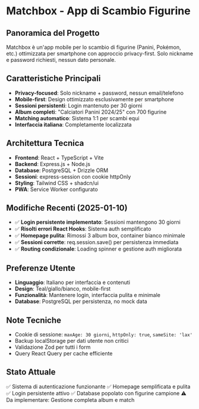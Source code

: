 # Matchbox - App di Scambio Figurine

## Panoramica del Progetto
Matchbox è un'app mobile per lo scambio di figurine (Panini, Pokémon, etc.) ottimizzata per smartphone con approccio privacy-first. Solo nickname e password richiesti, nessun dato personale.

## Caratteristiche Principali
- **Privacy-focused**: Solo nickname + password, nessun email/telefono
- **Mobile-first**: Design ottimizzato esclusivamente per smartphone
- **Sessioni persistenti**: Login mantenuto per 30 giorni
- **Album completi**: "Calciatori Panini 2024/25" con 700 figurine
- **Matching automatico**: Sistema 1:1 per scambi equi
- **Interfaccia italiana**: Completamente localizzata

## Architettura Tecnica
- **Frontend**: React + TypeScript + Vite
- **Backend**: Express.js + Node.js
- **Database**: PostgreSQL + Drizzle ORM
- **Sessioni**: express-session con cookie httpOnly
- **Styling**: Tailwind CSS + shadcn/ui
- **PWA**: Service Worker configurato

## Modifiche Recenti (2025-01-10)
- ✅ **Login persistente implementato**: Sessioni mantengono 30 giorni
- ✅ **Risolti errori React Hooks**: Sistema auth semplificato
- ✅ **Homepage pulita**: Rimossi 3 album box, container bianco minimale
- ✅ **Sessioni corrette**: req.session.save() per persistenza immediata
- ✅ **Routing condizionale**: Loading spinner e gestione auth migliorata

## Preferenze Utente
- **Linguaggio**: Italiano per interfaccia e contenuti
- **Design**: Teal/giallo/bianco, mobile-first
- **Funzionalità**: Mantenere login, interfaccia pulita e minimale
- **Database**: PostgreSQL per persistenza, no mock data

## Note Tecniche
- Cookie di sessione: `maxAge: 30 giorni`, `httpOnly: true`, `sameSite: 'lax'`
- Backup localStorage per dati utente non critici
- Validazione Zod per tutti i form
- Query React Query per cache efficiente

## Stato Attuale
✅ Sistema di autenticazione funzionante
✅ Homepage semplificata e pulita
✅ Login persistente attivo
✅ Database popolato con figurine campione
⚠️ Da implementare: Gestione completa album e match